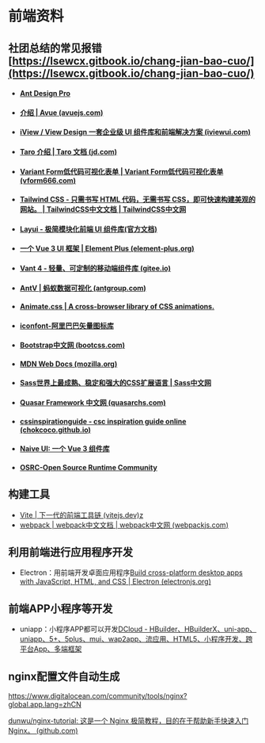 # 前端资料

## 社团总结的常见报错[https://lsewcx.gitbook.io/chang-jian-bao-cuo/](https://lsewcx.gitbook.io/chang-jian-bao-cuo/)

* #### [Ant Design Pro](https://pro.ant.design/zh-CN)
* #### [介绍 | Avue (avuejs.com)](https://avuejs.com/docs/home.html)
* #### [iView / View Design 一套企业级 UI 组件库和前端解决方案 (iviewui.com)](https://www.iviewui.com/)
* #### [Taro 介绍 | Taro 文档 (jd.com)](https://taro-docs.jd.com/docs/)
* #### [Variant Form低代码可视化表单 | Variant Form低代码可视化表单 (vform666.com)](https://vform666.com/)
* #### [Tailwind CSS - 只需书写 HTML 代码，无需书写 CSS，即可快速构建美观的网站。 | TailwindCSS中文文档 | TailwindCSS中文网](https://www.tailwindcss.cn/)
* #### [Layui - 极简模块化前端 UI 组件库(官方文档)](https://layui.dev/)
* #### [一个 Vue 3 UI 框架 | Element Plus (element-plus.org)](https://element-plus.org/zh-CN/)
* #### [Vant 4 - 轻量、可定制的移动端组件库 (gitee.io)](https://vant-contrib.gitee.io/vant/#/zh-CN)
* #### [AntV | 蚂蚁数据可视化 (antgroup.com)](https://antv.antgroup.com/)
* #### [Animate.css | A cross-browser library of CSS animations.](https://animate.style/)
* #### [iconfont-阿里巴巴矢量图标库](https://www.iconfont.cn/)
* #### [Bootstrap中文网 (bootcss.com)](https://www.bootcss.com/)
* #### [MDN Web Docs (mozilla.org)](https://developer.mozilla.org/zh-CN/)
* #### [Sass世界上最成熟、稳定和强大的CSS扩展语言 | Sass中文网](https://www.sass.hk/)
* #### [Quasar Framework 中文网 (quasarchs.com)](http://www.quasarchs.com/)
* #### [cssinspirationguide - csc inspiration guide online (chokcoco.github.io)](https://chokcoco.github.io/CSS-Inspiration/#/)
* #### [Naive UI: 一个 Vue 3 组件库](https://www.naiveui.com/zh-CN/os-theme)
* #### [OSRC-Open Source Runtime Community](https://www.osrc.com/dashboard)

## 构建工具

* [Vite | 下一代的前端工具链 (vitejs.dev)z](https://cn.vitejs.dev/)
* [webpack | webpack中文文档 | webpack中文网 (webpackjs.com)](https://www.webpackjs.com/)

## 利用前端进行应用程序开发

* Electron：用前端开发卓面应用程序[Build cross-platform desktop apps with JavaScript, HTML, and CSS | Electron (electronjs.org)](https://www.electronjs.org/zh/)

## 前端APP小程序等开发

* uniapp：小程序APP都可以开发[DCloud - HBuilder、HBuilderX、uni-app、uniapp、5+、5plus、mui、wap2app、流应用、HTML5、小程序开发、跨平台App、多端框架](https://www.dcloud.io/)

## nginx配置文件自动生成

https://www.digitalocean.com/community/tools/nginx?global.app.lang=zhCN

[dunwu/nginx-tutorial: 这是一个 Nginx 极简教程，目的在于帮助新手快速入门 Nginx。 (github.com)](https://github.com/dunwu/nginx-tutorial)
